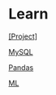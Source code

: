 # Learn

[[Project]](https://github.com/ssssihoon/Learn/tree/main/Project)


[MySQL](https://github.com/ssssihoon/Learning/blob/main/MySQL/MySQL.md)


[Pandas](https://github.com/ssssihoon/Learning/blob/main/Pandas/Pandas.md)    


[ML](https://github.com/ssssihoon/Learn/blob/main/ML/ML.md)
